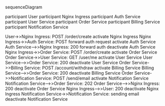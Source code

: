 sequenceDiagram

participant User
participant Nginx Ingress
participant Auth Service
participant User Service
participant Order Service
participant Billing Service
participant Notification Service

User->>Nginx Ingress: POST /order/create
activate Nginx Ingress
Nginx Ingress->>Auth Service: POST forward auth request
activate Auth Service
Auth Service-->>Nginx Ingress: 200 forward auth
deactivate Auth Service
Nginx Ingress->>Order Service: POST /order/create
activate Order Service
Order Service->>User Service: GET /user/me
activate User Service
User Service-->>Order Service: 200
deactivate User Service
Order Service->>Billing Service: POST /account/withdraw
activate Billing Service
Billing Service-->>Order Service: 200
deactivate Billing Service
Order Service->>Notification Service: POST /send/email
activate Notification Service
Notification Service-->>Order Service: 202
Order Service-->>Nginx Ingress: 200
deactivate Order Service
Nginx Ingress-->>User: 200
deactivate Nginx Ingress
Notification Service->>Notification Service: sending email
deactivate Notification Service